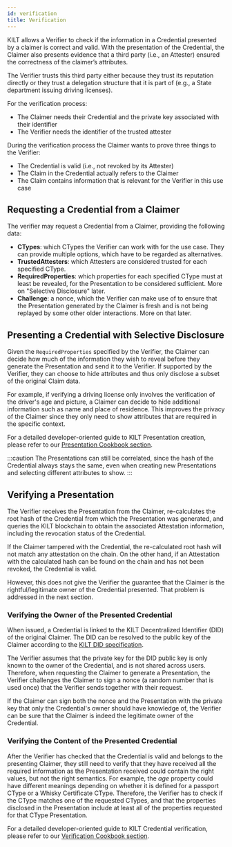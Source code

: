 ```yaml
---
id: verification
title: Verification
---
```


KILT allows a Verifier to check if the information in a Credential presented by a claimer is correct and valid.
With the presentation of the Credential, the Claimer also presents evidence that a third party (i.e., an Attester) ensured the correctness of the claimer’s attributes.

The Verifier trusts this third party either because they trust its reputation directly or they trust a delegation structure that it is part of (e.g., a State department issuing driving licenses).

For the verification process:

- The Claimer needs their Credential and the private key associated with their identifier
- The Verifier needs the identifier of the trusted attester

During the verification process the Claimer wants to prove three things to the Verifier:

- The Credential is valid (i.e., not revoked by its Attester)
- The Claim in the Credential actually refers to the Claimer 
- The Claim contains information that is relevant for the Verifier in this use case

## Requesting a Credential from a Claimer

The verifier may request a Credential from a Claimer, providing the following data:
- **CTypes**: which CTypes the Verifier can work with for the use case. They can provide multiple options, which have to be regarded as alternatives.
- **TrustedAttesters**: which Attesters are considered trusted for each specified CType.
- **RequiredProperties**: which properties for each specified CType must at least be revealed, for the Presentation to be considered sufficient. More on "Selective Disclosure" later.
- **Challenge**: a nonce, which the Verifier can make use of to ensure that the Presentation generated by the Claimer is fresh and is not being replayed by some other older interactions. More on that later.

## Presenting a Credential with Selective Disclosure

Given the `RequiredProperties` specified by the Verifier, the Claimer can decide how much of the information they wish to reveal before they generate the Presentation and send it to the Verifier.
If supported by the Verifier, they can choose to hide attributes and thus only disclose a subset of the original Claim data.

For example, if verifying a driving license only involves the verification of the driver's age and picture, a Claimer can decide to hide additional information such as name and place of residence.
This improves the privacy of the Claimer since they only need to show attributes that are required in the specific context.

For a detailed developer-oriented guide to KILT Presentation creation, please refer to our [Presentation Cookbook section](../../develop/01_sdk/02_cookbook/04_claiming/04_presentation_creation.md).

:::caution
The Presentations can still be correlated, since the hash of the Credential always stays the same, even when creating new Presentations and selecting different attributes to show.
:::

## Verifying a Presentation

The Verifier receives the Presentation from the Claimer, re-calculates the root hash of the Credential from which the Presentation was generated, and queries the KILT blockchain to obtain the associated Attestation information, including the revocation status of the Credential.

If the Claimer tampered with the Credential, the re-calculated root hash will not match any attestation on the chain.
On the other hand, if an Attestation with the calculated hash can be found on the chain and has not been revoked, the Credential is valid.

However, this does not give the Verifier the guarantee that the Claimer is the rightful/legitimate owner of the Credential presented.
That problem is addressed in the next section.

### Verifying the Owner of the Presented Credential

When issued, a Credential is linked to the KILT Decentralized Identifier (DID) of the original Claimer.
The DID can be resolved to the public key of the Claimer according to the [KILT DID specification](https://github.com/KILTprotocol/kilt-did-driver/blob/master/docs/did-spec/spec.md).

The Verifier assumes that the private key for the DID public key is only known to the owner of the Credential, and is not shared across users.
Therefore, when requesting the Claimer to generate a Presentation, the Verifier challenges the Claimer to sign a nonce (a random number that is used once) that the Verifier sends together with their request.

If the Claimer can sign both the nonce and the Presentation with the private key that only the Credential's owner should have knowledge of, the Verifier can be sure that the Claimer is indeed the legitimate owner of the Credential.

### Verifying the Content of the Presented Credential

After the Verifier has checked that the Credential is valid and belongs to the presenting Claimer, they still need to verify that they have received all the required information as the Presentation received could contain the right values, but not the right semantics.
For example, the _age_ property could have different meanings depending on whether it is defined for a passport CType or a Whisky Certificate CType.
Therefore, the Verifier has to check if the CType matches one of the requested CTypes, and that the properties disclosed in the Presentation include at least all of the properties requested for that CType Presentation.

For a detailed developer-oriented guide to KILT Credential verification, please refer to our [Verification Cookbook section](../../develop/01_sdk/02_cookbook/04_claiming/05_presentation_verification.md).
